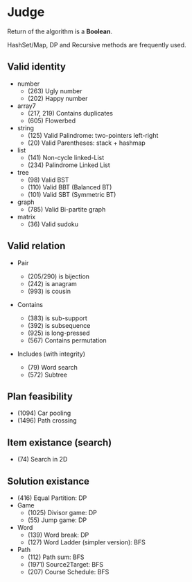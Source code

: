 # Judge
Return of the algorithm is a **Boolean**.

HashSet/Map, DP and Recursive methods are frequently used.

## Valid identity

- number
    - (263) Ugly number
    - (202) Happy number
- array7
   - (217, 219) Contains duplicates
   - (605) Flowerbed
- string
    - (125) Valid Palindrome: two-pointers left-right
    - (20) Valid Parentheses: stack + hashmap
- list
    - (141) Non-cycle linked-List
    - (234) Palindrome Linked List
- tree
    - (98) Valid BST
    - (110) Valid BBT (Balanced BT)
    - (101) Valid SBT (Symmetric BT)
- graph
   - (785) Valid Bi-partite graph
- matrix
    - (36) Valid sudoku

## Valid relation

- Pair
  - (205/290) is bijection
  - (242) is anagram
  - (993) is cousin
  
- Contains
  - (383) is sub-support
  - (392) is subsequence
  - (925) is long-pressed
  - (567) Contains permutation

- Includes (with integrity)
  - (79) Word search
  - (572) Subtree

## Plan feasibility
- (1094) Car pooling
- (1496) Path crossing

## Item existance (search)
- (74) Search in 2D

## Solution existance
- (416) Equal Partition: DP
- Game
  - (1025) Divisor game: DP
  - (55) Jump game: DP
- Word
  - (139) Word break: DP
  - (127) Word Ladder (simpler version): BFS
- Path
  - (112) Path sum: BFS
  - (1971) Source2Target: BFS
  - (207) Course Schedule: BFS
